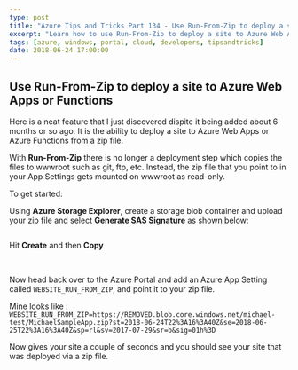 ```yaml
---
type: post
title: "Azure Tips and Tricks Part 134 - Use Run-From-Zip to deploy a site to Azure Web Apps or Functions"
excerpt: "Learn how to use Run-From-Zip to deploy a site to Azure Web Apps or Functions"
tags: [azure, windows, portal, cloud, developers, tipsandtricks]
date: 2018-06-24 17:00:00
---
```



## Use Run-From-Zip to deploy a site to Azure Web Apps or Functions

Here is a neat feature that I just discovered dispite it being added about 6 months or so ago. It is the ability to deploy a site to Azure Web Apps or Azure Functions from a zip file. 

With **Run-From-Zip** there is no longer a deployment step which copies the files to wwwroot such as git, ftp, etc. Instead, the zip file that you point to in your App Settings gets mounted on wwwroot as read-only. 

To get started: 

Using **Azure Storage Explorer**, create a storage blob container and upload your zip file and select **Generate SAS Signature** as shown below:

<img :src="$withBase('/files/azblobfunction1.png')">

Hit **Create** and then **Copy**

<img :src="$withBase('/files/azblobfunction2.png')">

<img :src="$withBase('/files/azblobfunction3.png')">

Now head back over to the Azure Portal and add an Azure App Setting called `WEBSITE_RUN_FROM_ZIP`, and point it to your zip file. 

Mine looks like : `WEBSITE_RUN_FROM_ZIP=https://REMOVED.blob.core.windows.net/michael-test/MichaelSampleApp.zip?st=2018-06-24T22%3A16%3A40Z&se=2018-06-25T22%3A16%3A40Z&sp=rl&sv=2017-07-29&sr=b&sig=01h%3D`

Now gives your site a couple of seconds and you should see your site that was deployed via a zip file. 
